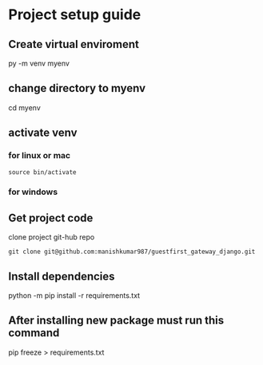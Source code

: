 # Project setup guide

## Create virtual enviroment 
py -m venv myenv

## change directory to myenv
cd myenv

## activate venv
### for linux or mac
    source bin/activate
### for windows

## Get project code
clone project git-hub repo

    git clone git@github.com:manishkumar987/guestfirst_gateway_django.git

## Install dependencies
python -m pip install -r requirements.txt

## After installing new package must run this command
pip freeze > requirements.txt